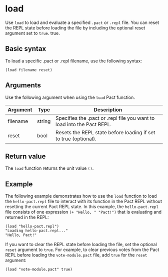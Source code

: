 # load

Use `load` to load and evaluate a specified `.pact` or `.repl` file.
You can reset the REPL state before loading the file by including the optional reset argument set to `true`.
true.

## Basic syntax

To load a specific .pact or .repl filename, use the following syntax:

```pact
(load filename reset)
```

## Arguments

Use the following argument when using the `load` Pact function.

| Argument | Type | Description |
|----------|------|---------|
| filename | string | Specifies the .pact or .repl file you want to load into the Pact REPL.|
| reset    | bool | Resets the REPL state before loading if set to true (optional).|

## Return value

The `load` function returns the unit value `()`.

## Example

The following example demonstrates how to use the `load` function to load the `hello-pact.repl` file to interact with its function in the Pact REPL without resetting the current Pact REPL state.
In this example, the `hello-pact.repl` file consists of one expression `(+ "Hello, " "Pact!")` that is evaluating and returned in the REPL:

```pact
(load "hello-pact.repl")
"Loading hello-pact.repl..."
"Hello, Pact!"
```

If you want to clear the REPL state before loading the file, set the optional `reset` argument to `true`.
For example, to clear previous votes from the Pact REPL before loading the `vote-module.pact` file, add `true` for the `reset` argument:

```pact
(load "vote-module.pact" true)
```
